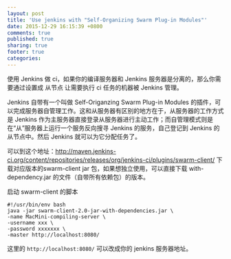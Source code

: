 ```yaml
---
layout: post
title: 'Use jenkins with "Self-Organizing Swarm Plug-in Modules"'
date: 2015-12-29 16:15:39 +0800
comments: true
published: true
sharing: true
footer: true
categories:
---
```


使用 Jenkins 做 ci，如果你的编译服务器和 Jenkins 服务器是分离的，那么你需要通过设置成 从节点 让需要执行 ci 任务的机器被 Jenkins 管理。

Jenkins 自带有一个叫做 Self-Origanzing Swarm Plug-in Modules 的插件，可以完成服务器自管理工作。这和从服务器有区别的地方在于，从服务器的工作方式是 Jenkins 作为主服务器直接登录从服务器进行主动工作；而自管理模式则是在“从”服务器上运行一个服务反向搜寻 Jenkins 的服务，自己登记到 Jenkins 的从节点中。然后 Jenkins 就可以为它分配任务了。

可以到这个地址：http://maven.jenkins-ci.org/content/repositories/releases/org/jenkins-ci/plugins/swarm-client/  下载对应版本的swarm-client jar 包，如果想独立使用，可以直接下载 with-dependency.jar 的文件（自带所有依赖包）的版本。

启动 swarm-client 的脚本

```
#!/usr/bin/env bash
java -jar swarm-client-2.0-jar-with-dependencies.jar \
-name MacMini-compiling-server \
-username xxx \
-password xxxxxxx \
-master http://localhost:8080/
```

这里的 `http://localhost:8080/` 可以改成你的 jenkins 服务器地址。
